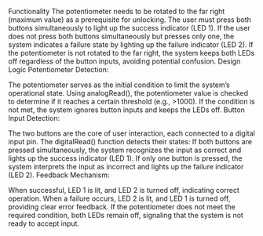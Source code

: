 Functionality
The potentiometer needs to be rotated to the far right (maximum value) as a prerequisite for unlocking.
The user must press both buttons simultaneously to light up the success indicator (LED 1).
If the user does not press both buttons simultaneously but presses only one, the system indicates a failure state by lighting up the failure indicator (LED 2).
If the potentiometer is not rotated to the far right, the system keeps both LEDs off regardless of the button inputs, avoiding potential confusion.
Design Logic
Potentiometer Detection:

The potentiometer serves as the initial condition to limit the system’s operational state. Using analogRead(), the potentiometer value is checked to determine if it reaches a certain threshold (e.g., >1000). If the condition is not met, the system ignores button inputs and keeps the LEDs off.
Button Input Detection:

The two buttons are the core of user interaction, each connected to a digital input pin. The digitalRead() function detects their states:
If both buttons are pressed simultaneously, the system recognizes the input as correct and lights up the success indicator (LED 1).
If only one button is pressed, the system interprets the input as incorrect and lights up the failure indicator (LED 2).
Feedback Mechanism:

When successful, LED 1 is lit, and LED 2 is turned off, indicating correct operation.
When a failure occurs, LED 2 is lit, and LED 1 is turned off, providing clear error feedback.
If the potentiometer does not meet the required condition, both LEDs remain off, signaling that the system is not ready to accept input.